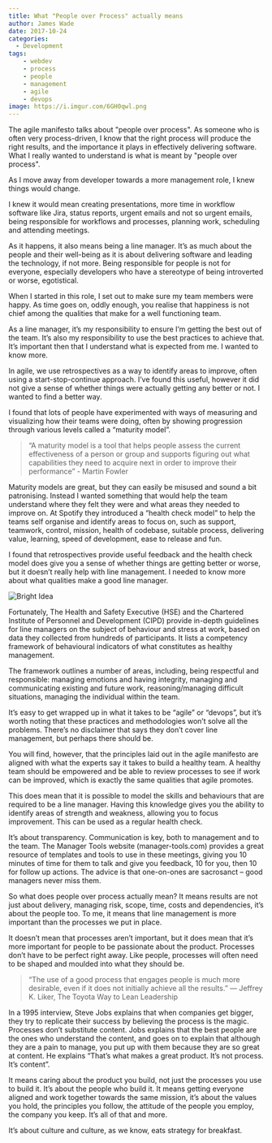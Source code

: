 ```yaml
---
title: What "People over Process" actually means
author: James Wade
date: 2017-10-24
categories:
  - Development
tags:
    - webdev
    - process
    - people
    - management
    - agile
    - devops
image: https://i.imgur.com/6GH0qwl.png
---
```

The agile manifesto talks about "people over process". As someone who is often very process-driven, I know that the right process will produce the right results, and the importance it plays in effectively delivering software. What I really wanted to understand is what is meant by "people over process".

As I move away from developer towards a more management role, I knew things would change.

I knew it would mean creating presentations, more time in workflow software like Jira, status reports, urgent emails and not so urgent emails, being responsible for workflows and processes, planning work, scheduling and attending meetings.

<!--more-->

As it happens, it also means being a line manager. It’s as much about the people and their well-being as it is about delivering software and leading the technology, if not more. Being responsible for people is not for everyone, especially developers who have a stereotype of being introverted or worse, egotistical.

When I started in this role, I set out to make sure my team members were happy. As time goes on, oddly enough, you realise that happiness is not chief among the qualities that make for a well functioning team.

As a line manager, it’s my responsibility to ensure I’m getting the best out of the team. It’s also my responsibility to use the best practices to achieve that. It’s important then that I understand what is expected from me. I wanted to know more.

In agile, we use retrospectives as a way to identify areas to improve, often using a start-stop-continue approach. I’ve found this useful, however it did not give a sense of whether things were actually getting any better or not. I wanted to find a better way.

I found that lots of people have experimented with ways of measuring and visualizing how their teams were doing, often by showing progression through various levels called a “maturity model”.

> “A maturity model is a tool that helps people assess the current effectiveness of a person or group and supports figuring out what capabilities they need to acquire next in order to improve their performance” - Martin Fowler

Maturity models are great, but they can easily be misused and sound a bit patronising. Instead I wanted something that would help the team understand where they felt they were and what areas they needed to improve on. At Spotify they introduced a “health check model” to help the teams self organise and identify areas to focus on, such as support, teamwork, control, mission, health of codebase, suitable process, delivering value, learning, speed of development, ease to release and fun.

I found that retrospectives provide useful feedback and the health check model does give you a sense of whether things are getting better or worse, but it doesn’t really help with line management. I needed to know more about what qualities make a good line manager.

<img src="https://i.imgur.com/6GH0qwl.png" alt="Bright Idea">

Fortunately, The Health and Safety Executive (HSE) and the Chartered Institute of Personnel and Development (CIPD) provide in-depth guidelines for line managers on the subject of behaviour and stress at work, based on data they collected from hundreds of participants. It lists a competency framework of behavioural indicators of what constitutes as healthy management.

The framework outlines a number of areas, including, being respectful and responsible: managing emotions and having integrity, managing and communicating existing and future work, reasoning/managing difficult situations, managing the individual within the team.

It’s easy to get wrapped up in what it takes to be “agile” or “devops”, but it’s worth noting that these practices and methodologies won’t solve all the problems. There’s no disclaimer that says they don’t cover line management, but perhaps there should be.

You will find, however, that the principles laid out in the agile manifesto are aligned with what the experts say it takes to build a healthy team. A healthy team should be empowered and be able to review processes to see if work can be improved, which is exactly the same qualities that agile promotes.

This does mean that it is possible to model the skills and behaviours that are required to be a line manager. Having this knowledge gives you the ability to identify areas of strength and weakness, allowing you to focus improvement. This can be used as a regular health check.

It’s about transparency. Communication is key, both to management and to the team. The Manager Tools website (manager-tools.com) provides a great resource of templates and tools to use in these meetings, giving you 10 minutes of time for them to talk and give you feedback, 10 for you, then 10 for follow up actions. The advice is that one-on-ones are sacrosanct – good managers never miss them.

So what does people over process actually mean? It means results are not just about delivery, managing risk, scope, time, costs and dependencies, it’s about the people too. To me, it means that line management is more important than the processes we put in place.

It doesn’t mean that processes aren’t important, but it does mean that it’s more important for people to be passionate about the product. Processes don’t have to be perfect right away. Like people, processes will often need to be shaped and moulded into what they should be.

> “The use of a good process that engages people is much more desirable, even if it does not initially achieve all the results.” ― Jeffrey K. Liker, The Toyota Way to Lean Leadership

In a 1995 interview, Steve Jobs explains that when companies get bigger, they try to replicate their success by believing the process is the magic. Processes don’t substitute content. Jobs explains that the best people are the ones who understand the content, and goes on to explain that although they are a pain to manage, you put up with them because they are so great at content. He explains “That’s what makes a great product. It’s not process. It’s content”.

It means caring about the product you build, not just the processes you use to build it. It’s about the people who build it. It means getting everyone aligned and work together towards the same mission, it’s about the values you hold, the principles you follow, the attitude of the people you employ, the company you keep. It’s all of that and more.

It’s about culture and culture, as we know, eats strategy for breakfast.